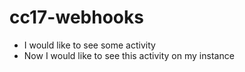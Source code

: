 # cc17-webhooks

* I would like to see some activity
* Now I would like to see this activity on my instance
